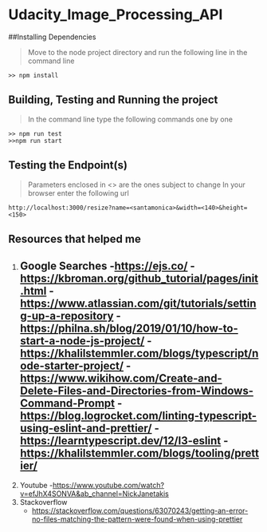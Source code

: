 # Udacity_Image_Processing_API
##Installing Dependencies

>Move to the node project directory and run the following line in the command line 
```
>> npm install
```
## Building, Testing and Running the project
> In the command line type the following commands one by one
```
>> npm run test
>>npm run start
```
## Testing the Endpoint(s)
> Parameters enclosed in <> are the ones subject to change
> In your browser enter the following url
```
http://localhost:3000/resize?name=<santamonica>&width=<140>&height=<150>
```
## Resources that helped me 
1. Google Searches
    -https://ejs.co/ 
    -https://kbroman.org/github_tutorial/pages/init.html 
    -https://www.atlassian.com/git/tutorials/setting-up-a-repository 
    -https://philna.sh/blog/2019/01/10/how-to-start-a-node-js-project/ 
    -https://khalilstemmler.com/blogs/typescript/node-starter-project/ 
    -https://www.wikihow.com/Create-and-Delete-Files-and-Directories-from-Windows-Command-Prompt 
    -https://blog.logrocket.com/linting-typescript-using-eslint-and-prettier/
    -https://learntypescript.dev/12/l3-eslint 
    -https://khalilstemmler.com/blogs/tooling/prettier/ 
    -
2. Youtube
    -https://www.youtube.com/watch?v=efJhX4SONVA&ab_channel=NickJanetakis 
3. Stackoverflow
    - https://stackoverflow.com/questions/63070243/getting-an-error-no-files-matching-the-pattern-were-found-when-using-prettier

